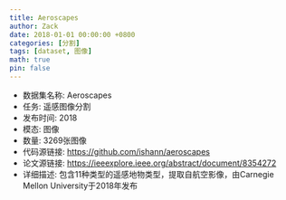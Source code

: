 ```yaml
---
title: Aeroscapes
author: Zack
date: 2018-01-01 00:00:00 +0800
categories: [分割]
tags: [dataset, 图像]
math: true
pin: false
---
```

- 数据集名称: Aeroscapes
- 任务: 遥感图像分割
- 发布时间: 2018
- 模态: 图像
- 数量: 3269张图像
- 代码源链接: https://github.com/ishann/aeroscapes
- 论文源链接: https://ieeexplore.ieee.org/abstract/document/8354272
- 详细描述: 包含11种类型的遥感地物类型，提取自航空影像，由Carnegie Mellon University于2018年发布
